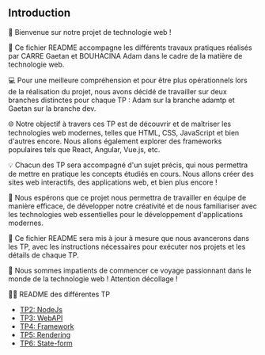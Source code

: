 ## Introduction

👋 Bienvenue sur notre projet de technologie web !

📝 Ce fichier README accompagne les différents travaux pratiques réalisés par CARRE Gaetan et BOUHACINA Adam dans le cadre de la matière de technologie web.

💻 Pour une meilleure compréhension et pour être plus opérationnels lors de la réalisation du projet, nous avons décidé de travailler sur deux branches distinctes pour chaque TP : Adam sur la branche adamtp et Gaetan sur la branche dev.

🌐 Notre objectif à travers ces TP est de découvrir et de maîtriser les technologies web modernes, telles que HTML, CSS, JavaScript et bien d'autres encore. Nous allons également explorer des frameworks populaires tels que React, Angular, Vue.js, etc.

💡 Chacun des TP sera accompagné d'un sujet précis, qui nous permettra de mettre en pratique les concepts étudiés en cours. Nous allons créer des sites web interactifs, des applications web, et bien plus encore !

🤝 Nous espérons que ce projet nous permettra de travailler en équipe de manière efficace, de développer notre créativité et de nous familiariser avec les technologies web essentielles pour le développement d'applications modernes.

📌 Ce fichier README sera mis à jour à mesure que nous avancerons dans les TP, avec les instructions nécessaires pour exécuter nos projets et les détails de chaque TP.

🚀 Nous sommes impatients de commencer ce voyage passionnant dans le monde de la technologie web ! Attention décollage !

👨‍💻 README des différentes TP

* [TP2: NodeJs](https://github.com/GaetanCARRE/ece-webtech-gr01-05/blob/main/readme_lab/lab1_nodejs.md)
* [TP3: WebAPI](https://github.com/GaetanCARRE/ece-webtech-gr01-05/blob/main/readme_lab/lab2_webapi.md)
* [TP4: Framework](https://github.com/GaetanCARRE/ece-webtech-gr01-05/blob/main/readme_lab/lab3_framework.md)
* [TP5: Rendering](https://github.com/GaetanCARRE/ece-webtech-gr01-05/blob/main/readme_lab/lab4_rendering.md)
* [TP6: State-form](https://github.com/GaetanCARRE/ece-webtech-gr01-05/blob/main/readme_lab/lab6_stateform.md)
